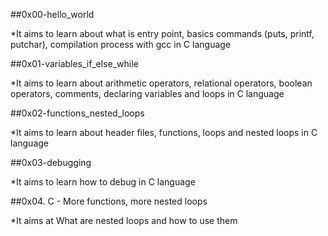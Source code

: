##0x00-hello_world

*It aims to learn about what is entry point, basics commands (puts, printf, putchar), compilation process with gcc in C language

##0x01-variables_if_else_while

*It aims to learn about arithmetic operators, relational operators, boolean operators, comments, declaring variables and loops in C language

##0x02-functions_nested_loops

*It aims to learn about header files, functions, loops and nested loops in C language

##0x03-debugging

*It aims to learn how to debug in C language

##0x04. C - More functions, more nested loops

*It aims at What are nested loops and how to use them
